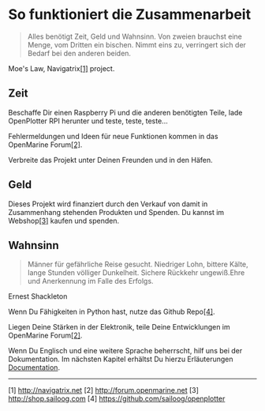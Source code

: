 # So funktioniert die Zusammenarbeit


> Alles benötigt Zeit, Geld und Wahnsinn. Von zweien brauchst eine Menge, vom Dritten ein bischen. Nimmt eins zu, verringert sich der Bedarf bei den anderen beiden. 

Moe's Law, Navigatrix[[1]](http://navigatrix.net) project.

## Zeit

Beschaffe Dir einen Raspberry Pi und die anderen benötigten Teile, lade OpenPlotter RPI herunter und teste, teste, teste...

Fehlermeldungen und Ideen für neue Funktionen kommen in das OpenMarine Forum[[2]](http://forum.openmarine.net/).

Verbreite das Projekt unter Deinen Freunden und in den Häfen.

## Geld

Dieses Projekt wird finanziert durch den Verkauf von damit in Zusammenhang stehenden Produkten und Spenden. Du kannst im Webshop[[3]](http://shop.sailoog.com) kaufen und spenden.

## Wahnsinn

> Männer für gefährliche Reise gesucht. Niedriger Lohn, bittere Kälte, lange Stunden völliger Dunkelheit. Sichere Rückkehr ungewiß.Ehre und Anerkennung im Falle des Erfolgs.

Ernest Shackleton

Wenn Du Fähigkeiten in Python hast, nutze das Github Repo[[4]](https://github.com/sailoog/openplotter).

Liegen Deine Stärken in der Elektronik, teile Deine Entwicklungen im OpenMarine Forum[[2]](http://forum.openmarine.net/).

Wenn Du Englisch und eine weitere Sprache beherrscht, hilf uns bei der Dokumentation. Im nächsten Kapitel erhältst Du hierzu Erläuterungen [Documentation](documentation.md).

---
[1] http://navigatrix.net [2] http://forum.openmarine.net [3] http://shop.sailoog.com [4] https://github.com/sailoog/openplotter
